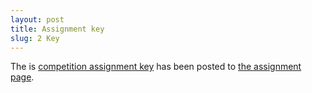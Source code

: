 ```yaml
---
layout: post
title: Assignment key
slug: 2 Key
---
```


The is [competition assignment key](/materials/competition.key.pdf) has been posted to [the assignment page](/assignments.html).

